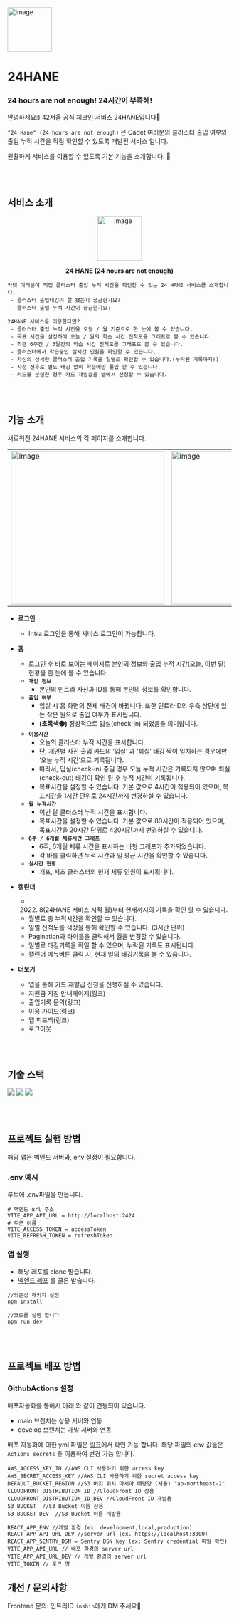 <a href="https://24hoursarenotenough.42seoul.kr/" target="_blank">
<img width="100" alt="image" src="https://user-images.githubusercontent.com/72684256/222954950-6ab18005-81e1-4d0b-93d5-6097f11fee32.png">
</a>

# 24HANE

### 24 hours are not enough! 24시간이 부족해!

안녕하세요:) 42서울 공식 체크인 서비스 24HANE입니다💌

`"24 Hane" (24 hours are not enough)` 은 Cadet 여러분의 클러스터 출입 여부와 출입 누적 시간을 직접 확인할 수 있도록 개발된 서비스 입니다.

원활하게 서비스를 이용할 수 있도록 기본 기능을 소개합니다. 👋

<br />
<br />

## 서비스 소개

<p align="center">
<a href="https://24hoursarenotenough.42seoul.kr/" target="_blank">
<img width="100" alt="image" src="https://user-images.githubusercontent.com/72684256/223358425-9eca18d8-577b-4476-8c93-aeeb9c3ec934.png" />
</a>
</p>

<p align="center">
<b>24 HANE (24 hours are not enough)</b>
</p>

```
카뎃 여러분이 직접 클러스터 출입 누적 시간을 확인할 수 있는 24 HANE 서비스를 소개합니다.
 - 클러스터 출입태깅이 잘 됐는지 궁금한가요?
 - 클러스터 출입 누적 시간이 궁금한가요?

24HANE 서비스를 이용한다면?
 - 클러스터 출입 누적 시간을 오늘 / 월 기준으로 한 눈에 볼 수 있습니다.
 - 목표 시간을 설정하여 오늘 / 월의 학습 시간 진척도를 그래프로 볼 수 있습니다.
 - 최근 6주간 / 6달간의 학습 시간 진척도를 그래프로 볼 수 있습니다.
 - 클러스터에서 학습중인 실시간 인원을 확인할 수 있습니다.
 - 자신의 상세한 클러스터 출입 기록을 일별로 확인할 수 있습니다.(누락된 기록까지!)
 - 자정 전후로 별도 태깅 없이 학습에만 몰입 할 수 있습니다.
 - 카드를 분실한 경우 카드 재발급을 앱에서 신청할 수 있습니다.
```

<br />
<br />

## 기능 소개

새로워진 24HANE 서비스의 각 페이지를 소개합니다.

<table align="center">
  <tr>
    <td><img width="345" alt="image" src="https://user-images.githubusercontent.com/72684256/222955031-4ce9edd6-6dda-46f3-ac17-e6bacacfbcfe.png"></td>
    <td><img width="345" alt="image" src="https://user-images.githubusercontent.com/72684256/222955101-301b7088-890b-4291-899f-9e685264c78f.png"></td>
    <td><img width="345" alt="image" src="https://user-images.githubusercontent.com/72684256/222955264-301460c7-cc7d-4d2c-905a-5b73cba8383c.png"></td>
  <tr>
</table>

- **로그인**

  - Intra 로그인을 통해 서비스 로그인이 가능합니다.

- **홈**

  - 로그인 후 바로 보이는 페이지로 본인의 정보와 출입 누적 시간(오늘, 이번 달) 현황을 한 눈에 볼 수 있습니다.
  - **`개인 정보`**
    - 본인의 인트라 사진과 ID를 통해 본인의 정보를 확인합니다.
  - **`출입 여부`**
    - 입실 시 홈 화면의 전체 배경이 바뀝니다. 또한 인트라ID의 우측 상단에 있는 작은 원으로 출입 여부가 표시됩니다.
    - **(초록색🟢)** 정상적으로 입실(check-in) 되었음을 의미합니다.
  - **`이용시간`**
    - 오늘의 클러스터 누적 시간을 표시합니다.
    - 단, 개인별 사진 출입 카드의 ‘입실’ 과 ‘퇴실’ 태깅 짝이 일치하는 경우에만 ‘오늘 누적 시간’으로 기록됩니다.
    - 따라서, 입실(check-in) 중일 경우 오늘 누적 시간은 기록되지 않으며 퇴실(check-out) 태깅이 확인 된 후 누적 시간이 기록됩니다.
    - 목표시간을 설정할 수 있습니다. 기본 값으로 4시간이 적용되어 있으며, 목표시간을 1시간 단위로 24시간까지 변경하실 수 있습니다.
  - **`월 누적시간`**
    - 이번 달 클러스터 누적 시간을 표시합니다.
    - 목표시간을 설정할 수 있습니다. 기본 값으로 80시간이 적용되어 있으며, 목표시간을 20시간 단위로 420시간까지 변경하실 수 있습니다.
  - **`6주 / 6개월 체류시간 그래프`**
    - 6주, 6개월 체류 시간을 표시하는 바형 그래프가 추가되었습니다.
    - 각 바를 클릭하면 누적 시간과 일 평균 시간을 확인할 수 있습니다.
  - **`실시간 현황`**
    - 개포, 서초 클러스터의 현재 체류 인원이 표시됩니다.

- **캘린더**

  - 2022. 8(24HANE 서비스 시작 월)부터 현재까지의 기록을 확인 할 수 있습니다.
  - 월별로 총 누적시간을 확인할 수 있습니다.
  - 일별 진척도를 색상을 통해 확인할 수 있습니다. (3시간 단위)
  - Pagination과 타이틀을 클릭해서 월을 변경할 수 있습니다.
  - 일별로 태깅기록을 확일 할 수 있으며, 누락된 기록도 표시됩니다.
  - 캘린더 메뉴버튼 클릭 시, 현재 일의 태깅기록을 볼 수 있습니다.

- **더보기**
  - 앱을 통해 카드 재발급 신청을 진행하실 수 있습니다.
  - 지원금 지침 안내페이지(링크)
  - 출입기록 문의(링크)
  - 이용 가이드(링크)
  - 앱 피드백(링크)
  - 로그아웃

<br />
<br />

## 기술 스택

 <p>
   <img src="https://img.shields.io/badge/Vue.js-4FC08D?style=for-the-badge&logo=Vue.js&logoColor=black">
  <img src="https://img.shields.io/badge/typescript-3178C6?style=for-the-badge&logo=typescript&logoColor=black">
    <img src="https://img.shields.io/badge/amazons3-569A31?style=for-the-badge&logo=amazons3&logoColor=black">
</p>

<br />
<br />

## 프로젝트 실행 방법

해당 앱은 벡엔드 서버와, env 설정이 필요합니다.

### .env 예시

루트에 .env파일을 만듭니다.

```
# 백엔드 url 주소
VITE_APP_API_URL = http://localhost:2424
# 토큰 이름
VITE_ACCESS_TOKEN = accessToken
VITE_REFRESH_TOKEN = refreshToken
```

### 앱 실행

- 해당 레포를 clone 받습니다.
- [벡엔드 레포](https://github.com/innovationacademy-kr/24hane-backend) 를 클론 받습니다.

```
//의존성 패키지 설정
npm install

//코드를 실행 합니다
npm run dev
```

<br />
<br />

## 프로젝트 배포 방법

### GithubActions 설정

배포자동화를 통해서 아래 와 같이 연동되어 있습니다.

- main 브랜치는 상용 서버와 연동
- develop 브랜치는 개발 서버와 연동

배포 자동화에 대한 yml 파일은 [링크](https://github.com/innovationacademy-kr/42checkin_v3-frontend/tree/master/.github/workflows)에서 확인 가능 합니다. 해당 파일의 env 값들은 `Actions secrets` 을 이용하여 변경 가능 합니다.

```
AWS_ACCESS_KEY_ID //AWS CLI 사용하기 위한 access key
AWS_SECRET_ACCESS_KEY //AWS CLI 사용하기 위한 secret access key
DEFAULT_BUCKET_REGION //S3 버킷 위치 아시아 태평양 (서울) "ap-northeast-2"
CLOUDFRONT_DISTRIBUTION_ID //CloudFront ID 상용
CLOUDFRONT_DISTRIBUTION_ID_DEV //CloudFront ID 개발용
S3_BUCKET  //S3 Bucket 이름 상용
S3_BUCKET_DEV  //S3 Bucket 이름 개발용

REACT_APP_ENV //개발 환경 (ex: development,local,production)
REACT_APP_API_URL_DEV //server url (ex. https://localhost:3000)
REACT_APP_SENTRY_DSN = Sentry DSN key (ex: Sentry credential 파일 확인)
VITE_APP_API_URL // 배포 환경의 server url
VITE_APP_API_URL_DEV // 개발 환경의 server url
VITE_TOKEN // 토큰 명
```

## 개선 / 문의사항

Frontend 문의: 인트라ID `inshin`에게 DM 주세요💌

